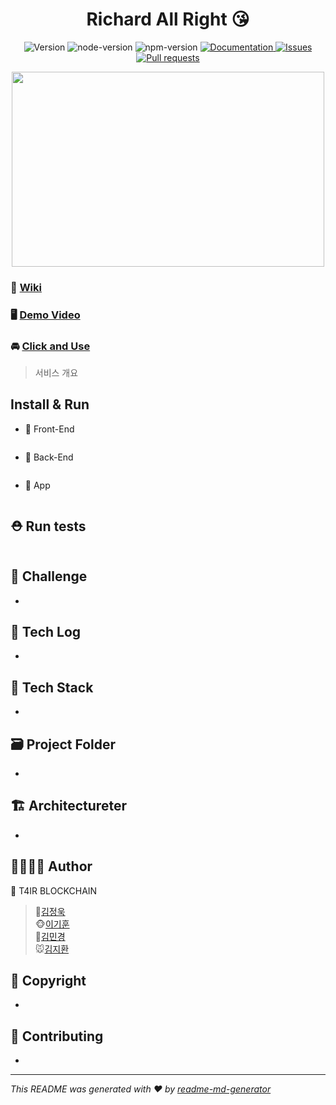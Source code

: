 <h1 align="center">Richard All Right 😘 </h1>
<p align="center">
    <img alt="Version" src="https://img.shields.io/badge/version-1.0.0-blue.svg?cacheSeconds=2592000" />
    <img alt="node-version" src="https://img.shields.io/badge/node-12.14.2-blue.svg" />
    <img alt="npm-version" src="https://img.shields.io/badge/npm-6.13.2-blue.svg" />
    <a href="https://github.com/kim-jeongwook/Richard_allright/wiki" target="_blank">
        <img alt="Documentation" src="https://img.shields.io/badge/documentation-yes-brightgreen.svg" />
    </a>
    <a href="https://github.com/kim-jeongwook/Richard_allright/issues">
        <img alt="Issues" src="https://img.shields.io/github/issues/kim-jeongwook/Richard_allright"/>
    </a>
    <a href="https://github.com/kim-jeongwook/Richard_allright/pulls">
        <img alt="Pull requests" src="https://img.shields.io/github/issues-pr/kim-jeongwook/Richard_allright"/>
    </a>
</p>

<p align="center"><img width="500" height="312" src="https://picsum.photos/id/237/200/300"></p>

### 📖 [Wiki](https://github.com/connect-foundation/2019-01/wiki)
### 🖥 [Demo Video]()
### 🚘 [Click and Use]()
> 서비스 개요

## Install & Run
- 🚗 Front-End
```sh

```
- 🚕 Back-End
```sh

```
- 🚙 App
```sh

```

## ⛑ Run tests

```sh

```

## 🏁 Challenge
- 
## :ledger: Tech Log
- 

## 🔧 Tech Stack

- 



## 🗃 Project Folder

- 



## 🏗 Architectureter

- 



## 👨‍👩‍👦‍👦 Author

👤 T4IR BLOCKCHAIN 
> 🐷[김정욱](https://github.com/kim-jeongwook)<br />
> 🐵[이기훈](https://github.com/rlgns98kr)<br />
> 🐶[김민경](https://github.com/dufma9385)<br />
> 🐭[김지환](https://github.com/manggong)



## 📝 Copyright

- 



## 🤝 Contributing

- 

***
_This README was generated with ❤️ by [readme-md-generator](https://github.com/kefranabg/readme-md-generator)_
